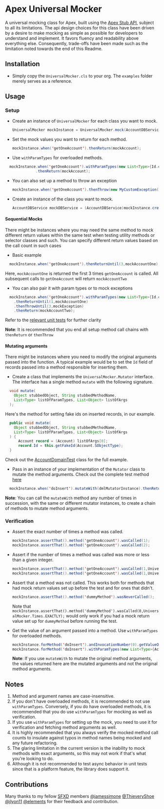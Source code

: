 # Apex Universal Mocker

A universal mocking class for Apex, built using the [Apex Stub API](https://developer.salesforce.com/docs/atlas.en-us.apexcode.meta/apexcode/apex_testing_stub_api.htm), subject to all its limitations. The api design choices for this class have been driven by a desire to make mocking as simple as possible for developers to understand and implement. It favors fluency and readability above everything else. Consequently, trade-offs have been made such as the limitation noted towards the end of this Readme.

## Installation

- Simply copy the `UniversalMocker.cls` to your org. The `examples` folder merely serves as a reference.

## Usage

### Setup

- Create an instance of `UniversalMocker` for each class you want to mock.

  ```java
  UniversalMocker mockInstance = UniversalMocker.mock(AccountDBService.class);
  ```

- Set the mock values you want to return for each method.

  ```java
  mockInstance.when('getOneAccount').thenReturn(mockAccount);
  ```

- Use `withParamTypes` for overloaded methods.

```java
  mockInstance.when('getOneAccount').withParamTypes(new List<Type>{Id.class})
              .thenReturn(mockAccount);
```

- You can also set up a method to throw an exception

  ```java
  mockInstance.when('getOneAccount').thenThrow(new MyCustomException());
  ```

- Create an instance of the class you want to mock.

  ```java
  AccountDBService mockDBService = (AccountDBService)mockInstance.createStub();
  ```

#### Sequential Mocks

There might be instances where you may need the same method to mock different return values within the same test when
testing utility methods or selector classes and such. You can specify different return values based on the call count
in such cases

- Basic example

```java
  mockInstance.when('getOneAccount').thenReturnUntil(3,mockAccountOne).thenReturn(mockAccountTwo);
```

Here, `mockAccountOne` is returned the first 3 times `getOneAccount` is called. All subsequent calls to `getOneAccount`
will return `mockAccountTwo`

- You can also pair it with param types or to mock exceptions

```java
  mockInstance.when('getOneAccount').withParamTypes(new List<Type>{Id.class})
    .thenReturnUntil(1,mockAccountOne)
    .thenThrowUntil(3,mockException)
    .thenReturn(mockAccountTwo);
```

Refer to the [relevant unit tests](force-app/main/default/classes/example/AccountDomainTest.cls#L265) for further
clarity

**Note**: It is recommended that you end all setup method call chains with `thenReturn` or `thenThrow`

#### Mutating arguments

There might be instances where you need to modify the original arguments passed into the function. A typical example
would be to set the `Id` field of records passed into a method responsible for inserting them.

- Create a class that implements the `UniversalMocker.Mutator` interface. The interface has a single method `mutate`
  with the following signature.

```java
  void mutate(
    Object stubbedObject, String stubbedMethodName,
    List<Type> listOfParamTypes, List<Object> listOfArgs
  );
```

Here's the method for setting fake ids on inserted records, in our example.

```java
  public void mutate(
    Object stubbedObject, String stubbedMethodName,
    List<Type> listOfParamTypes, List<Object> listOfArgs
  ) {
      Account record = (Account) listOfArgs[0];
      record.Id = this.getFakeId(Account.SObjectType);
  }
```

Check out the [AccountDomainTest](./force-app/main/default/classes/example/AccountDomainTest.cls#L187) class for the
full example.

- Pass in an instance of your implementation of the `Mutator` class to mutate the method arguments. Check out the
  complete test method [here](./force-app/main/default/classes/example/AccountDomainTest.cls#L146)

```java
  mockInstance.when('doInsert').mutateWith(dmlMutatorInstance).thenReturnVoid();
```

**Note**: You can call the `mutateWith` method any number of times in succession, with the same or different mutator instances,
to create a chain of methods to mutate method arguments.

### Verification

- Assert the exact number of times a method was called.

  ```java
  mockInstance.assertThat().method('getOneAccount').wasCalled(1);
  mockInstance.assertThat().method('getOneAccount').wasCalled(2);
  ```

- Assert if the number of times a method was called was more or less than a given integer.

  ```java
  mockInstance.assertThat().method('getOneAccount').wasCalled(1,UniversalMocker.Times.OR_MORE);
  mockInstance.assertThat().method('getOneAccount').wasCalled(1,UniversalMocker.Times.OR_LESS);
  ```

- Assert that a method was not called. This works both for methods that had mock return values set up before the test
  and for ones that didn't.

  ```java
  mockInstance.assertThat().method('dummyMethod').wasNeverCalled();
  ```

  Note that `mockInstance.assertThat().method('dummyMethod').wasCalled(0,UniversalMocker.Times.EXACTLY);` would only
  work if you had a mock return value set up for `dummyMethod` before running the test.

- Get the value of an argument passed into a method. Use `withParamTypes` for overloaded methods.

  ```java
  mockInstance.forMethod('doInsert').andInvocationNumber(0).getValueOf('acct');
  mockInstance.forMethod('doInsert').withParamTypes(new List<Type>{Account.class}).andInvocationNumber(0).getValueOf('acct');
  ```

  **Note**: If you use `mutateWith` to mutate the original method arguments, the values returned here are the mutated
  arguments and not the original method arguments.

## Notes

1. Method and argument names are case-insensitive.
2. If you don't have overloaded methods, it is recommended to not use `withParamTypes`. Conversely, if you do have overloaded methods,
   it is recommended that you do use `withParamTypes` for mocking as well as verification.
3. If you use `withParamTypes` for setting up the mock, you need to use it for verification and fetching method arguments as well.
4. It is highly recommended that you always verify the mocked method call counts to insulate against typos in method names being mocked and any future refactoring.
5. The glaring limitation in the current version is the inability to mock methods with exact arguments, so this may not work if that's what you're looking to do.
6. Although it is not recommended to test async behavior in unit tests since that is a platform feature, the library does support it.

## Contributions

Many thanks to my fellow [SFXD](https://sfxd.github.io/) members [@jamessimone](https://github.com/jamessimone) [@ThieveryShoe](https://github.com/Thieveryshoe) [@jlyon11](https://github.com/jlyon87) [@elements](https://github.com/elements) for their feedback and contribution.

